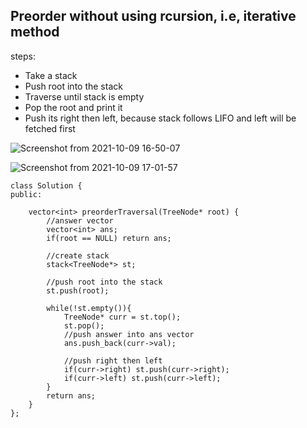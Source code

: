 ## Preorder without using rcursion, i.e, iterative method

steps:
* Take a stack
* Push root into the stack
* Traverse until stack is empty
* Pop the root and print it
* Push its right then left, because stack follows LIFO and left will be fetched first


![Screenshot from 2021-10-09 16-50-07](https://user-images.githubusercontent.com/42698268/136655941-bf1cf3b0-3a01-4216-8992-549331f2d35d.png)

![Screenshot from 2021-10-09 17-01-57](https://user-images.githubusercontent.com/42698268/136656273-f20a62e2-9850-49db-89c2-b16de9579755.png)

```code
class Solution {
public:
    
    vector<int> preorderTraversal(TreeNode* root) {
        //answer vector
        vector<int> ans;
        if(root == NULL) return ans;
        
        //create stack
        stack<TreeNode*> st;
        
        //push root into the stack
        st.push(root);
        
        while(!st.empty()){
            TreeNode* curr = st.top();
            st.pop();
            //push answer into ans vector
            ans.push_back(curr->val);
            
            //push right then left
            if(curr->right) st.push(curr->right);
            if(curr->left) st.push(curr->left);
        }
        return ans;
    }
};

```

